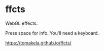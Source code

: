 # ffcts

WebGL effects.

Press space for info. You'll need a keyboard.

https://tomakela.github.io/ffcts/
